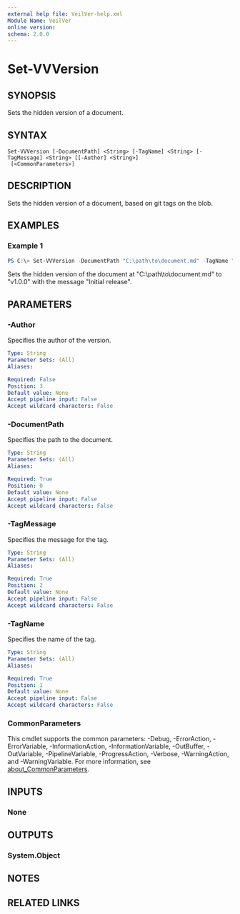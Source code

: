 ```yaml
---
external help file: VeilVer-help.xml
Module Name: VeilVer
online version:
schema: 2.0.0
---
```


# Set-VVVersion

## SYNOPSIS

Sets the hidden version of a document.

## SYNTAX

```
Set-VVVersion [-DocumentPath] <String> [-TagName] <String> [-TagMessage] <String> [[-Author] <String>]
 [<CommonParameters>]
```

## DESCRIPTION

Sets the hidden version of a document, based on git tags on the blob.

## EXAMPLES

### Example 1
```powershell
PS C:\> Set-VVVersion -DocumentPath "C:\path\to\document.md" -TagName "v1.0.0" -TagMessage "Initial release"
```

Sets the hidden version of the document at "C:\path\to\document.md" to "v1.0.0" with the message "Initial release".

## PARAMETERS

### -Author

Specifies the author of the version.

```yaml
Type: String
Parameter Sets: (All)
Aliases:

Required: False
Position: 3
Default value: None
Accept pipeline input: False
Accept wildcard characters: False
```

### -DocumentPath

Specifies the path to the document.

```yaml
Type: String
Parameter Sets: (All)
Aliases:

Required: True
Position: 0
Default value: None
Accept pipeline input: False
Accept wildcard characters: False
```

### -TagMessage

Specifies the message for the tag.

```yaml
Type: String
Parameter Sets: (All)
Aliases:

Required: True
Position: 2
Default value: None
Accept pipeline input: False
Accept wildcard characters: False
```

### -TagName

Specifies the name of the tag.

```yaml
Type: String
Parameter Sets: (All)
Aliases:

Required: True
Position: 1
Default value: None
Accept pipeline input: False
Accept wildcard characters: False
```

### CommonParameters
This cmdlet supports the common parameters: -Debug, -ErrorAction, -ErrorVariable, -InformationAction, -InformationVariable, -OutBuffer, -OutVariable, -PipelineVariable, -ProgressAction, -Verbose, -WarningAction, and -WarningVariable. For more information, see [about_CommonParameters](http://go.microsoft.com/fwlink/?LinkID=113216).

## INPUTS

### None
## OUTPUTS

### System.Object
## NOTES

## RELATED LINKS
